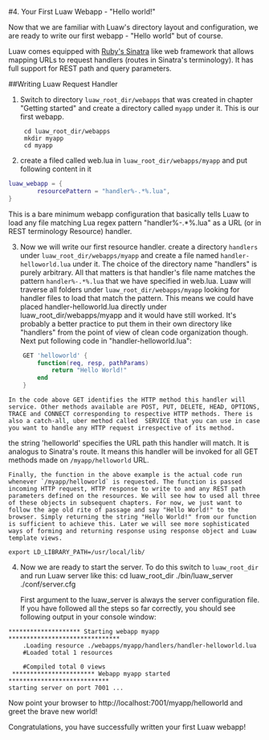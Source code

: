 #4. Your First Luaw Webapp - "Hello world!"

Now that we are familiar with Luaw's directory layout and configuration, we are ready to write our first webapp - "Hello world" but of course.

Luaw comes equipped with [Ruby's Sinatra](http://www.sinatrarb.com/) like web framework that allows mapping URLs to request handlers (routes in Sinatra's terminology). It has full support for REST path and query parameters.

##Writing Luaw Request Handler

1. Switch to directory `luaw_root_dir/webapps` that was created in chapter "Getting started" and create a directory called `myapp` under it. This is our first webapp.

		cd luaw_root_dir/webapps
		mkdir myapp
		cd myapp

2. create a filed called web.lua in `luaw_root_dir/webapps/myapp` and put following content in it
```lua
luaw_webapp = {
		resourcePattern = "handler%-.*%.lua",
}
```
This is a bare minimum webapp configuration that basically tells Luaw to load any file matching Lua regex pattern "handler%-.*%.lua" as a URL (or in REST terminology Resource) handler.

3. Now we will write our first resource handler. create a directory `handlers` under `luaw_root_dir/webapps/myapp` and create a file named `handler-helloworld.lua` under it. The choice of the directory name "handlers" is purely arbitrary. All that matters is that handler's file name matches the pattern `handler%-.*%.lua` that we have specified in web.lua. Luaw will traverse all folders under `luaw_root_dir/webapps/myapp` looking for handler files to load that match the pattern. This means we could have placed handler-helloworld.lua directly under luaw_root_dir/webapps/myapp and it would have still worked. It's probably a better practice to put them in their own directory like "handlers" from the point of view of clean code organization though.
Next put following code in "handler-helloworld.lua":
```lua
    GET 'helloworld' {
        function(req, resp, pathParams)
            return "Hello World!"
        end
    }
```

	In the code above GET identifies the HTTP method this handler will service. Other methods available are POST, PUT, DELETE, HEAD, OPTIONS, TRACE and CONNECT corresponding to respective HTTP methods. There is also a catch-all, uber method called  SERVICE that you can use in case you want to handle any HTTP request irrespective of its method.
the string 'helloworld' specifies the URL path this handler will match. It is analogus to Sinatra's route. It means this handler will be invoked for all GET methods made on `/myapp/helloworld` URL.

	Finally, the function in the above example is the actual code run whenever `/myapp/helloworld` is requested. The function is passed incoming HTTP request, HTTP response to write to and any REST path parameters defined on the resources. We will see how to used all three of these objects in subsequent chapters. For now, we just want to follow the age old rite of passage and say "Hello World!" to the browser. Simply returning the string "Hello World!" from our function is sufficient to achieve this. Later we will see more sophisticated ways of forming and returning response using response object and Luaw template views.

    export LD_LIBRARY_PATH=/usr/local/lib/

4. Now we are ready to start the server. To do this switch to `luaw_root_dir` and run Luaw server like this:
		cd luaw_root_dir
		./bin/luaw_server ./conf/server.cfg

	First argument to the luaw_server is always the server configuration file. If you have followed all the steps so far correctly, you should see following output in your console window:

```
******************** Starting webapp myapp *******************************
	.Loading resource ./webapps/myapp/handlers/handler-helloworld.lua
	#Loaded total 1 resources

	#Compiled total 0 views
 *********************** Webapp myapp started ****************************
starting server on port 7001 ...
```

Now point your browser to http://localhost:7001/myapp/helloworld and greet the brave new world!

Congratulations, you have successfully written your first Luaw webapp!